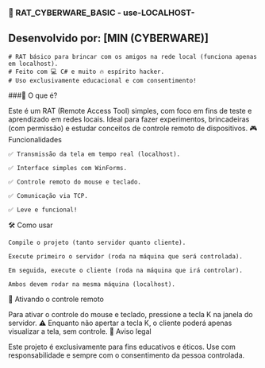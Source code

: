 ### 🐀 RAT_CYBERWARE_BASIC - use-LOCALHOST-

## Desenvolvido por: [MIN (CYBERWARE)]

    # RAT básico para brincar com os amigos na rede local (funciona apenas em localhost).
    # Feito com 💻 C# e muito 🔥 espírito hacker.
    # Uso exclusivamente educacional e com consentimento!

###🚀 O que é?

Este é um RAT (Remote Access Tool) simples, com foco em fins de teste e aprendizado em redes locais. Ideal para fazer experimentos, brincadeiras (com permissão) e estudar conceitos de controle remoto de dispositivos.
🎮 Funcionalidades

    ✅ Transmissão da tela em tempo real (localhost).

    ✅ Interface simples com WinForms.

    ✅ Controle remoto do mouse e teclado.

    ✅ Comunicação via TCP.

    ✅ Leve e funcional!

🛠️ Como usar

    Compile o projeto (tanto servidor quanto cliente).

    Execute primeiro o servidor (roda na máquina que será controlada).

    Em seguida, execute o cliente (roda na máquina que irá controlar).

    Ambos devem rodar na mesma máquina (localhost).

🎯 Ativando o controle remoto

Para ativar o controle do mouse e teclado, pressione a tecla K na janela do servidor.
⚠️ Enquanto não apertar a tecla K, o cliente poderá apenas visualizar a tela, sem controle.
📌 Aviso legal

Este projeto é exclusivamente para fins educativos e éticos.
Use com responsabilidade e sempre com o consentimento da pessoa controlada.
